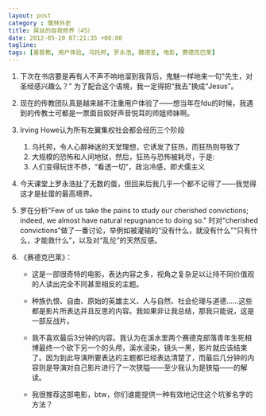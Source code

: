 ```yaml
---
layout: post
category : 儒林外史
title: 屌丝的自我修养（45）
date: 2012-05-20 07:21:35 +08:00
tagline:
tags: [基督教, 用户体验, 乌托邦, 罗永浩, 魏德圣, 电影, 赛德克巴莱]
---
```


1. 下次在书店要是再有人不声不响地溜到我背后，鬼魅一样地来一句"先生，对圣经感兴趣么？" 为了配合这个语境，我一定得把“我去”换成“Jesus”。

2. 现在的传教团队真是越来越不注重用户体验了——想当年在fdu的时候，我遇到的传教士可都是一票面目姣好声音悦耳的师姐师妹啊。

3. Irving Howe认为所有左翼集权社会都会经历三个阶段

    1. 乌托邦，令人心醉神迷的天堂理想，它诱发了狂热，而狂热则导致了 
    2. 大规模的恐怖和人间地狱，然后，狂热与恐怖被耗尽，于是:
    3. 人们变得玩世不恭，“看透一切”，政治冷感，即犬儒主义

4. 今天课堂上罗永浩扯了无数的蛋，但回来后我几乎一个都不记得了——我觉得这才是扯蛋的最高境界。

5. 罗在分析"Few of us take the pains to study our cherished convictions; indeed, we almost have natural repugnance to doing so." 时对“cherished convictions”做了一番讨论，举例如被灌输的“没有什么，就没有什么”“只有什么，才能救什么”，以及对“乱伦”的天然反感。

6. 《赛德克巴莱》：

    * 这是一部很奇特的电影，表达内容之多，视角之复杂足以让持不同价值观的人读出完全不同甚至相反的主题。

    * 种族仇恨、自由、原始的英雄主义、人与自然、社会伦理与道德……这些都是影片所表达并且反思的内容。我如果非让我总结，那我只能说，这是一部反战片。

    * 我不喜欢最后3分钟的内容。我认为在溪水里两个赛德克部落青年生死相博最终一个砍下另一个的头颅，溪水浸染，镜头一黑，影片就应该结束了。因为到此导演所要表达的主题都已经表达清楚了，而最后几分钟的内容则是导演对自己影片进行了一次狭隘——至少我认为是狭隘——的解读。

    * 我很推荐这部电影，btw，你们谁能提供一种有效地记住这个坑爹名字的方法？
